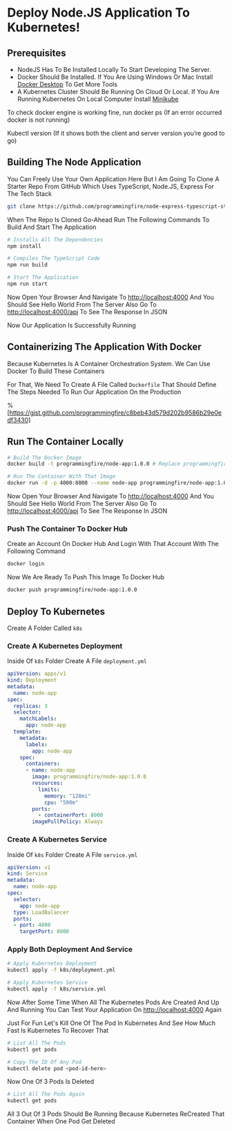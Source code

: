 # Deploy Node.JS Application To Kubernetes!

## Prerequisites

- NodeJS Has To Be Installed Locally To Start Developing The Server.
- Docker Should Be Installed. If You Are Using Windows Or Mac Install [Docker Desktop](https://www.docker.com/products/docker-desktop) To Get More Tools
- A Kubernetes Cluster Should Be Running On Cloud Or Local. If You Are Running Kubernetes On Local Computer Install [Minikube](https://minikube.sigs.k8s.io/docs/)

To check docker engine is working fine, run docker ps (If an error occurred docker is not running)

Kubectl version (If it shows both the client and server version you’re good to go)

## Building The Node Application

You Can Freely Use Your Own Application Here But I Am Going To Clone A Starter Repo From GitHub Which Uses TypeScript, Node.JS, Express For The Tech Stack

```bash
git clone https://github.com/programmingfire/node-express-typescript-starter.git
```

When The Repo Is Cloned Go-Ahead Run The Following Commands To Build And Start The Application

```bash
# Installs All The Dependencies
npm install

# Compiles The TypeScript Code
npm run build

# Start The Application
npm run start
```

Now Open Your Browser And Navigate To [http://localhost:4000](http://localhost:4000) And You Should See Hello World From The Server Also Go To [http://localhost:4000/api](http://localhost:4000/api) To See The Response In JSON

Now Our Application Is Successfully Running

## Containerizing The Application With Docker

Because Kubernetes Is A Container Orchestration System. We Can Use Docker To Build These Containers

For That, We Need To Create A File Called `Dockerfile` That Should Define The Steps Needed To Run Our Application On the Production

%[https://gist.github.com/programmingfire/c8beb43d579d202b9586b29e0edf3430]

## Run The Container Locally

```bash
# Build The Docker Image
docker build -t programmingfire/node-app:1.0.0 # Replace programmingfire With Your Username

# Run The Container With That Image
docker run -d -p 4000:8000 --name node-app programmingfire/node-app:1.0.0
```

Now Open Your Browser And Navigate To [http://localhost:4000](http://localhost:4000) And You Should See Hello World From The Server Also Go To [http://localhost:4000/api](http://localhost:4000/api) To See The Response In JSON

### Push The Container To Docker Hub

Create an Account On Docker Hub And Login With That Account With The Following Command

```bash
docker login
```

Now We Are Ready To Push This Image To Docker Hub

```bash
docker push programmingfire/node-app:1.0.0
```

## Deploy To Kubernetes

Create A Folder Called `k8s`

### Create A Kubernetes Deployment

Inside Of `k8s` Folder Create A File `deployment.yml`

```yaml
apiVersion: apps/v1
kind: Deployment
metadata:
  name: node-app
spec:
  replicas: 3
  selector:
    matchLabels:
      app: node-app
  template:
    metadata:
      labels:
        app: node-app
    spec:
      containers:
      - name: node-app
        image: programmingfire/node-app:1.0.0
        resources:
          limits:
            memory: "128mi"
            cpu: "500m"
        ports:
          - containerPort: 8000
        imagePullPolicy: Always
```

### Create A Kubernetes Service

Inside Of `k8s` Folder Create A File `service.yml`

```yaml
apiVersion: v1
kind: Service
metadata:
  name: node-app
spec:
  selector:
    app: node-app
  type: LoadBalancer
  ports:
  - port: 4000
    targetPort: 8000
```

### Apply Both Deployment And Service
```bash
# Apply Kubernetes Deployment
kubectl apply -f k8s/deployment.yml

# Apply Kubernetes Service
kubectl apply -f k8s/service.yml
```

Now After Some Time When All The Kubernetes Pods Are Created And Up And Running You Can Test Your Application On [http://localhost:4000](http://localhost:4000) Again

Just For Fun Let's Kill One Of The Pod In Kubernetes And See How Much Fast Is Kubernetes To Recover That

```bash
# List All The Pods
kubectl get pods

# Copy The ID Of Any Pod
kubectl delete pod <pod-id-here>
```

Now One Of 3 Pods Is Deleted

```bash
# List All The Pods Again
kubectl get pods 
```

All 3 Out Of 3 Pods Should Be Running Because Kubernetes ReCreated That Container When One Pod Get Deleted